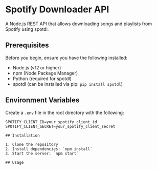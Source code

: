 # Spotify Downloader API

A Node.js REST API that allows downloading songs and playlists from Spotify using spotdl.

## Prerequisites

Before you begin, ensure you have the following installed:
- Node.js (v12 or higher)
- npm (Node Package Manager)
- Python (required for spotdl)
- spotdl (can be installed via pip: `pip install spotdl`)

## Environment Variables

Create a `.env` file in the root directory with the following:

```env
SPOTIFY_CLIENT_ID=your_spotify_client_id
SPOTIFY_CLIENT_SECRET=your_spotify_client_secret

## Installation

1. Clone the repository
2. Install dependencies: `npm install`
3. Start the server: `npm start`

## Usage

